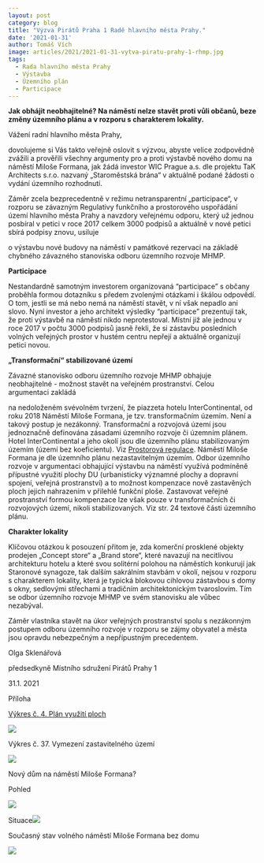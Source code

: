 ```yaml
---
layout: post
category: blog
title: "Výzva Pirátů Praha 1 Radě hlavního města Prahy."
date: '2021-01-31'
author: Tomáš Vích
image: articles/2021/2021-01-31-vytva-piratu-prahy-1-rhmp.jpg
tags:
  - Rada hlavního města Prahy
  - Výstavba
  - Územního plán
  - Participace
---
```


**Jak obhájit neobhajitelné? Na náměstí nelze stavět proti vůli občanů, beze změny územního plánu a v rozporu s charakterem lokality.**

Vážení radní hlavního města Prahy,

dovolujeme si Vás takto veřejně oslovit s výzvou, abyste velice zodpovědně zvážili a prověřili všechny argumenty pro a proti výstavbě nového domu na náměstí Miloše Formana, jak žádá investor WIC Prague a.s. dle projektu TaK Architects s.r.o. nazvaný „Staroměstská brána“ v aktuálně podané žádosti o vydání územního rozhodnutí.

Záměr zcela bezprecedentně v režimu netransparentní „participace“, v rozporu se závazným Regulativy funkčního a prostorového uspořádání území hlavního města Prahy a navzdory  veřejnému odporu, který už jednou posbíral v petici v roce 2017 celkem 3000 podpisů a aktuálně v nové petici sbírá podpisy znovu, usiluje

o výstavbu nové budovy na náměstí v památkové rezervaci na základě chybného závazného stanoviska odboru územního rozvoje MHMP.

**Participace**

Nestandardně samotným investorem organizovaná  “participace” s občany proběhla formou dotazníku s předem zvolenými otázkami i škálou odpovědí. O tom, jestli se má nebo nemá na náměstí stavět, v ní však nepadlo ani slovo. Nyní investor a jeho architekt výsledky “participace” prezentují tak, že proti výstavbě na náměstí nikdo neprotestoval. Místní již ale jednou v roce 2017 v počtu 3000 podpisů jasně řekli, že si zástavbu posledních volných veřejných prostor v hustém centru nepřejí a aktuálně organizují petici novou.

**„Transformační“ stabilizované území**

Závazné stanovisko odboru územního rozvoje MHMP obhajuje neobhajitelné - možnost stavět na veřejném prostranství. Celou argumentaci zakládá

na nedoloženém svévolném tvrzení, že piazzeta hotelu InterContinental, od roku 2018 Náměstí Miloše Formana, je tzv. transformačním územím. Není a takový postup je nezákonný. Transformační a rozvojová území jsou jednoznačně definována zásadami územního rozvoje či územním plánem. Hotel InterContinental a jeho okolí jsou dle územního plánu stabilizovaným územím (území bez koeficientu). Viz [Prostorová regulace](https://www.iprpraha.cz/clanek/58/prostorova-regulace). Náměstí Miloše Formana je dle územního plánu nezastavitelným územím. Odbor územního rozvoje v argumentaci obhajující výstavbu na náměstí využívá podmíněně přípustné využití plochy DU (urbanisticky významné plochy a dopravní spojení, veřejná prostranství) a to možnost kompenzace nově zastavěných ploch jejich nahrazením v přilehlé funkční ploše. Zastavovat veřejné prostranství formou kompenzace lze však pouze v transformačních či rozvojových území, nikoli stabilizovaných. Viz str. 24 textové části územního plánu.

**Charakter lokality**

Klíčovou otázkou k posouzení přitom je, zda komerční prosklené objekty prodejen „Concept store“ a „Brand store“, které navazují na necitlivou architekturu hotelu a které svou solitérní polohou na náměstích konkurují jak Staronové synagoze, tak dalším sakrálním stavbám v okolí, nejsou v rozporu s charakterem lokality, která je typická blokovou cihlovou zástavbou s domy s okny, sedlovými střechami a tradičním architektonickým tvaroslovím. Tím se odbor územního rozvoje MHMP ve svém stanovisku ale vůbec nezabýval.

Záměr vlastníka stavět na úkor veřejných prostranství spolu s nezákonným postupem odboru územního rozvoje v rozporu se zájmy obyvatel a města jsou opravdu nebezpečným a nepřípustným precedentem.

Olga Sklenářová

předsedkyně Místního sdružení Pirátů Prahy 1


31.1. 2021

Příloha

[Výkres č. 4. Plán využití ploch](https://www.praha.eu/public/e9/6e/47/2706756_916851_Priloha_c._1_OPP_55_2018.pdf)


![](/assets/img/articles/2021/2021-01-31-vytva-piratu-prahy-1-rhmp-1.png)  

Výkres č. 37. Vymezení zastavitelného území

![](/assets/img/articles/2021/2021-01-31-vytva-piratu-prahy-1-rhmp-2.png)  
  

Nový dům na náměstí Miloše Formana?

Pohled

  
  
![](/assets/img/articles/2021/2021-01-31-vytva-piratu-prahy-1-rhmp-3.png)

Situace![](/assets/img/articles/2021/2021-01-31-vytva-piratu-prahy-1-rhmp-4.png)

Současný stav volného náměstí Miloše Formana bez domu

![](/assets/img/articles/2021/2021-01-31-vytva-piratu-prahy-1-rhmp-5.png)
